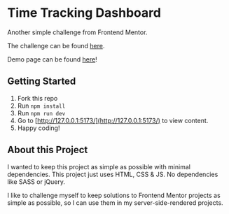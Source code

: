 # Time Tracking Dashboard

Another simple challenge from Frontend Mentor.

The challenge can be found [here](https://www.frontendmentor.io/challenges/time-tracking-dashboard-UIQ7167Jw/hub/time-tracking-dashboard-vWEW-Y5na0).

Demo page can be found [here](https://davinaleong.github.io/fem-time-tracking-dashboard/)!

## Getting Started

1. Fork this repo
2. Run `npm install`
3. Run `npm run dev`
4. Go to [http://127.0.0.1:5173/](http://127.0.0.1:5173/) to view content.
5. Happy coding!

## About this Project

I wanted to keep this project as simple as possible with minimal dependencies. This project just uses HTML, CSS & JS. No dependencies like SASS or jQuery.

I like to challenge myself to keep solutions to Frontend Mentor projects as simple as possible, so I can use them in my server-side-rendered projects.
